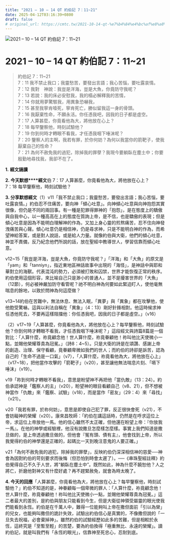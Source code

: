 ```yaml
---
title: "2021 – 10 – 14 QT 約伯記 7：11~21"
date: 2025-04-12T03:16:39+0800
draft: false
# original_url: https://cmtc.tw/2021-10-14-qt-%e7%b4%84%e4%bc%af%e8%a8%98-7%ef%bc%9a1121
---
```


![2021 – 10 – 14 QT 約伯記 7：11\~21](/images/qt.jpg   "2021 – 10 – 14 QT 約伯記 7：11\~21")

# 2021 – 10 – 14 QT 約伯記 7：11\~21

> 約伯記 7：11\~21  
> 7：11 我不禁止我口；我靈愁苦，要發出言語；我心苦惱，要吐露哀情。  
> 7：12 我對　神說：我豈是洋海，豈是大魚，你竟防守我呢？  
> 7：13 若說：我的床必安慰我，我的榻必解釋我的苦情，  
> 7：14 你就用夢驚駭我，用異象恐嚇我，  
> 7：15 甚至我寧肯噎死，寧肯死亡，勝似留我這一身的骨頭。  
> 7：16 我厭棄性命，不願永活。你任憑我吧，因我的日子都是虛空。  
> 7：17 人算甚麼，你竟看他為大，將他放在心上？  
> 7：18 每早鑒察他，時刻試驗他？  
> 7：19 你到何時才轉眼不看我，才任憑我咽下唾沫呢？  
> 7：20 鑒察人的主啊，我若有罪，於你何妨？為何以我當你的箭靶子，使我厭棄自己的性命？  
> 7：21 為何不赦免我的過犯，除掉我的罪孽？我現今要躺臥在塵土中；你要殷勤地尋找我，我卻不在了。

**1.** **經文誦讀**

**2. 今天默想****經文**伯 7：17 人算甚麼，你竟看他為大，將他放在心上？  
7：18 每早鑒察他，時刻試驗他？

**3. 分享默想經文**（1）v11「我不禁止我口；我靈愁苦，要發出言語；我心苦惱，要吐露哀情。」約伯忍不住痛苦，要向神「傾心吐意」。向神傾心吐意與向神抱怨其實很像，但仍是不同的兩回事。有一種是犯罪得罪神的「抱怨」，是在態度上的驕傲與自我中心，以一種高高在上的態度在質詢上帝，是不信，也是驕傲的表現；但是傾心吐意是因為不能明白理解神的作為，又加上身心靈的煎熬痛苦，忍不住向神發洩痛苦與心聲。傾心吐意仍是相信神，仍是尋求神，只是不能明白神的作為，而希望神給答案，或是對人說話，或是給人力量。就像約伯與大衛，他們的傾心吐意，神並不責備，反乃紀念他們所說的話，放在聖經中教導世人，學習信靠而傾心吐意。

v12\~15「我豈是洋海，豈是大魚，你竟防守我呢？」「洋海」和「大魚」的原文是「yam」和「tanniyn」，指近東地區神話故事中出現的「海怪」，是神話中與耶和華對立的海獸。代表混沌的勢力，必須被打敗和囚禁，世界才能恢復正常的秩序。約伯使用這個形容，來比喻自己只是渺小的普通人，並不是擾害世界的「大魚」（12節），何必被神嚴加防守看管呢？祂不明白神為何要如此緊迫盯人，使他毫無喘息的餘地，以致於問神為何這麼做？

v13\~14約伯在苦難中，無法休息、無法入眠，「異夢」與「異象」都在攻擊他，使他飽受驚嚇。這與以利法自稱在「異象」（4：13）剛好針鋒相對。他這時候求神任憑他死去，不要再這樣阻擋他：你任憑我吧，因我的日子都是虛空。」（v16）

（2）v17\~19「人算甚麼，你竟看他為大，將他放在心上？每早鑒察他，時刻試驗他？你到何時才轉眼不看我，才任憑我咽下唾沫呢？」這段經文與詩篇8篇是一個對比：「人算什麼，祢竟顧念他！世人算什麼，祢竟眷顧他！祢叫他比天使微小一點，並賜他榮耀尊貴為冠冕。」（詩8：4\~5）。只是大衛的詩是在頌讚、感謝上帝的創造、治理、保守看顧，竟眷顧卑微如我們的世人；而約伯的詩卻是訴苦，認為自己的「生命不過是一口氣」（v7），「人算什麼，祢竟看他為大，將他放在心上」（v17\~18），把他當作攻擊的「箭靶子」（v20），甚至讓他無法喘息片刻、「嚥下唾沫」（v19）。

v19「祢到何時才轉眼不看我」，意思是盼望神不再把他「當仇敵」（13：24）。約伯承認神是「鑑察人的主」（v20），盼望神的眼目看顧自己（v8、21），但不想被神當作「仇敵」來「鑑察、試驗」（v18），而是當作「密友」（29：4）來「尋找」（v21）。

v20「我若有罪，於祢何妨」，意思是即使自己犯了罪，反正很快會死（v21），不會妨礙神的榮耀（v20）。康來昌牧師：「約伯在講這話時，仍然是在呼求這位上帝，求這位上帝放他一馬。他的信心雖然不太正確，但他還在盼望上帝：『你放我一馬』。在他的神學或經驗裡，他沒有說撒旦怎麼樣怎麼樣。事實上我們知道是撒旦做的，是上帝透過撒旦做的，但他會『冤有頭、債有主』，他會找到上帝，所以我覺得約伯的神學還是正確的，起碼比一天到晚注意鬼的人要正確。」

v21「為何不赦免我的過犯，除掉我的罪孽」，反映約伯仍深深相信神的慈愛──神會為因對約伯的苛刻要求而後悔（但恐怕到時會太遲了）。──《串珠聖經註釋》約伯覺得自己不久于人世，將“躺臥在塵土中”。既然如此，神為什麼不饒恕他？人之將亡，折磨他對神又有什麼好處？再不趕緊赦免，就會為時太晚了。

**4. 今天的回應**「人算甚麼，你竟看他為大，將他放在心上？每早鑒察他，時刻試驗他？」約伯不知道的是，神眷顧每一個卑微的罪人：「人算什麼，祢竟顧念他！世人算什麼，祢竟眷顧他！祢叫他比天使微小一點，並賜他榮耀尊貴為冠冕。」這二者最大的差別，是約伯與朋友只能看到今生，但是大衛從神領受屬靈的眼光使我們能看到永恆。約伯是在千萬人中，難得一位能夠叫上帝在撒但面前「引以為榮」的兒女，也能夠叫撒但的詭計失效，試驗出約伯信心是真實的，不像撒但說的「一旦失去祝福，必會棄掉神」。雖然約伯的試驗經歷如此多的苦難，但是相較於永恆，這終究是「至暫至輕」的苦楚，要為約伯換得「極重無比、永遠的榮耀」。讀約伯記，就是叫我們有「永恆的眼光」，信靠神至死忠心，忍耐到底。